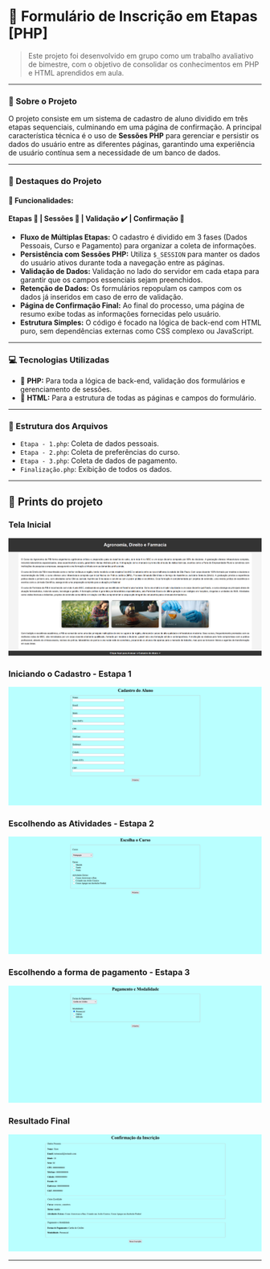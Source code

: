 # 📝 Formulário de Inscrição em Etapas [PHP]

> Este projeto foi desenvolvido em grupo como um trabalho avaliativo de bimestre, com o objetivo de consolidar os conhecimentos em PHP e HTML aprendidos em aula.

---

### 🧠 Sobre o Projeto
O projeto consiste em um sistema de cadastro de aluno dividido em três etapas sequenciais, culminando em uma página de confirmação. A principal característica técnica é o uso de **Sessões PHP** para gerenciar e persistir os dados do usuário entre as diferentes páginas, garantindo uma experiência de usuário contínua sem a necessidade de um banco de dados.

---

### 🌟 Destaques do Projeto

#### 🧩 Funcionalidades:

**Etapas 🔢 | Sessões 💾 | Validação ✔️ | Confirmação 📄**

* **Fluxo de Múltiplas Etapas:** O cadastro é dividido em 3 fases (Dados Pessoais, Curso e Pagamento) para organizar a coleta de informações.
* **Persistência com Sessões PHP:** Utiliza `$_SESSION` para manter os dados do usuário ativos durante toda a navegação entre as páginas.
* **Validação de Dados:** Validação no lado do servidor em cada etapa para garantir que os campos essenciais sejam preenchidos.
* **Retenção de Dados:** Os formulários repopulam os campos com os dados já inseridos em caso de erro de validação.
* **Página de Confirmação Final:** Ao final do processo, uma página de resumo exibe todas as informações fornecidas pelo usuário.
* **Estrutura Simples:** O código é focado na lógica de back-end com HTML puro, sem dependências externas como CSS complexo ou JavaScript.

---

### 💻 Tecnologias Utilizadas

* 🐘 **PHP:** Para toda a lógica de back-end, validação dos formulários e gerenciamento de sessões.
* 📜 **HTML:** Para a estrutura de todas as páginas e campos do formulário.

---

### 📂 Estrutura dos Arquivos

-   `Etapa - 1.php`: Coleta de dados pessoais.
-   `Etapa - 2.php`: Coleta de preferências do curso.
-   `Etapa - 3.php`: Coleta de dados de pagamento.
-   `Finalização.php`: Exibição de todos os dados.

---

## 📸 Prints do projeto

### Tela Inicial

![Tela Inicial](screenshot-tela-inicial.png)

### Iniciando o Cadastro - Estapa 1

![Resultado Final](screenshot-etapa-1.png)

### Escolhendo as Atividades - Estapa 2

![Resultado Final](screenshot-etapa-2.png)

### Escolhendo a forma de pagamento - Estapa 3

![Resultado Final](screenshot-etapa-3.png)

### Resultado Final

![Resultado Final](screenshot-final.png)

---
